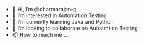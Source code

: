 - 👋 Hi, I’m @dharmarajan-g
- 👀 I’m interested in Automation Testing 
- 🌱 I’m currently learning Java and Python
- 💞️ I’m looking to collaborate on Autoamtion Testing 
- 📫 How to reach me ...

<!---
dharmarajan-g/dharmarajan-g is a ✨ special ✨ repository because its `README.md` (this file) appears on your GitHub profile.
You can click the Preview link to take a look at your changes.
--->
